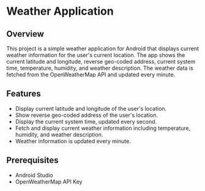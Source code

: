 # Weather Application

## Overview

This project is a simple weather application for Android that displays current weather information for the user's current location. The app shows the current latitude and longitude, reverse geo-coded address, current system time, temperature, humidity, and weather description. The weather data is fetched from the OpenWeatherMap API and updated every minute.

## Features

- Display current latitude and longitude of the user's location.
- Show reverse geo-coded address of the user's location.
- Display the current system time, updated every second.
- Fetch and display current weather information including temperature, humidity, and weather description.
- Weather information is updated every minute.

## Prerequisites

- Android Studio
- OpenWeatherMap API Key
